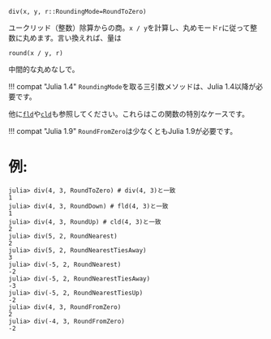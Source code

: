 ```
div(x, y, r::RoundingMode=RoundToZero)
```

ユークリッド（整数）除算からの商。`x / y`を計算し、丸めモード`r`に従って整数に丸めます。言い換えれば、量は

```
round(x / y, r)
```

中間的な丸めなしで。

!!! compat "Julia 1.4"
    `RoundingMode`を取る三引数メソッドは、Julia 1.4以降が必要です。


他に[`fld`](@ref)や[`cld`](@ref)も参照してください。これらはこの関数の特別なケースです。

!!! compat "Julia 1.9"
    `RoundFromZero`は少なくともJulia 1.9が必要です。


# 例:

```jldoctest
julia> div(4, 3, RoundToZero) # div(4, 3)と一致
1
julia> div(4, 3, RoundDown) # fld(4, 3)と一致
1
julia> div(4, 3, RoundUp) # cld(4, 3)と一致
2
julia> div(5, 2, RoundNearest)
2
julia> div(5, 2, RoundNearestTiesAway)
3
julia> div(-5, 2, RoundNearest)
-2
julia> div(-5, 2, RoundNearestTiesAway)
-3
julia> div(-5, 2, RoundNearestTiesUp)
-2
julia> div(4, 3, RoundFromZero)
2
julia> div(-4, 3, RoundFromZero)
-2
```
